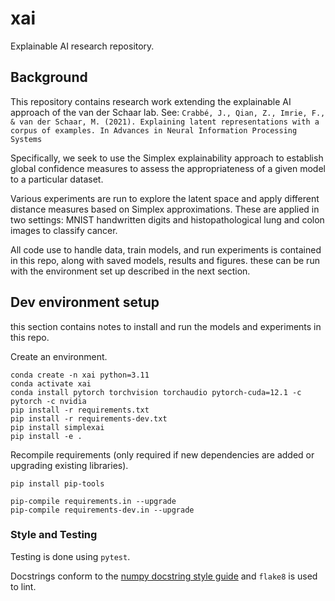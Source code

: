 # xai
Explainable AI research repository.


## Background
This repository contains research work extending the explainable AI approach of the van der Schaar lab. 
See: `Crabbé, J., Qian, Z., Imrie, F., & van der Schaar, M. (2021). Explaining latent representations with a corpus of examples. In Advances in Neural Information Processing Systems`

Specifically, we seek to use the Simplex explainability approach to establish global confidence measures
to assess the appropriateness of a given model to a particular dataset.

Various experiments are run to explore the latent space and apply different distance measures based on Simplex
approximations. These are applied in two settings: MNIST handwritten digits and histopathological lung and colon
images to classify cancer.

All code use to handle data, train models, and run experiments is contained in this repo, 
along with saved models, results and figures.
these can be run with the environment set up described in the next section. 


## Dev environment setup
this section contains notes to install and run the models and experiments in this repo.

Create an environment.
```shell
conda create -n xai python=3.11
conda activate xai
conda install pytorch torchvision torchaudio pytorch-cuda=12.1 -c pytorch -c nvidia
pip install -r requirements.txt
pip install -r requirements-dev.txt
pip install simplexai
pip install -e .
```

Recompile requirements (only required if new dependencies are added or upgrading existing libraries).
```shell
pip install pip-tools

pip-compile requirements.in --upgrade
pip-compile requirements-dev.in --upgrade
```

### Style and Testing
Testing is done using `pytest`.

Docstrings conform to the [numpy docstring style guide](https://numpydoc.readthedocs.io/en/latest/format.html) 
and `flake8` is used to lint.
